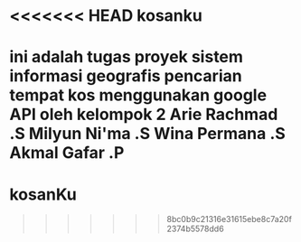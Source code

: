 <<<<<<< HEAD
kosanku
=======
ini adalah tugas proyek sistem informasi geografis pencarian tempat kos menggunakan google API
oleh kelompok 2
Arie Rachmad .S
Milyun Ni'ma .S
Wina Permana .S
Akmal Gafar .P
<br/>
=======
kosanKu
=======
>>>>>>> 8bc0b9c21316e31615ebe8c7a20f2374b5578dd6
